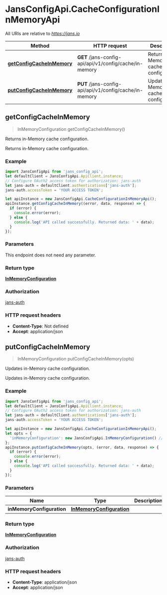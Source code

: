 # JansConfigApi.CacheConfigurationInMemoryApi

All URIs are relative to *https://jans.io*

Method | HTTP request | Description
------------- | ------------- | -------------
[**getConfigCacheInMemory**](CacheConfigurationInMemoryApi.md#getConfigCacheInMemory) | **GET** /jans-config-api/api/v1/config/cache/in-memory | Returns in-Memory cache configuration.
[**putConfigCacheInMemory**](CacheConfigurationInMemoryApi.md#putConfigCacheInMemory) | **PUT** /jans-config-api/api/v1/config/cache/in-memory | Updates in-Memory cache configuration.



## getConfigCacheInMemory

> InMemoryConfiguration getConfigCacheInMemory()

Returns in-Memory cache configuration.

Returns in-Memory cache configuration.

### Example

```javascript
import JansConfigApi from 'jans_config_api';
let defaultClient = JansConfigApi.ApiClient.instance;
// Configure OAuth2 access token for authorization: jans-auth
let jans-auth = defaultClient.authentications['jans-auth'];
jans-auth.accessToken = 'YOUR ACCESS TOKEN';

let apiInstance = new JansConfigApi.CacheConfigurationInMemoryApi();
apiInstance.getConfigCacheInMemory((error, data, response) => {
  if (error) {
    console.error(error);
  } else {
    console.log('API called successfully. Returned data: ' + data);
  }
});
```

### Parameters

This endpoint does not need any parameter.

### Return type

[**InMemoryConfiguration**](InMemoryConfiguration.md)

### Authorization

[jans-auth](../README.md#jans-auth)

### HTTP request headers

- **Content-Type**: Not defined
- **Accept**: application/json


## putConfigCacheInMemory

> InMemoryConfiguration putConfigCacheInMemory(opts)

Updates in-Memory cache configuration.

Updates in-Memory cache configuration.

### Example

```javascript
import JansConfigApi from 'jans_config_api';
let defaultClient = JansConfigApi.ApiClient.instance;
// Configure OAuth2 access token for authorization: jans-auth
let jans-auth = defaultClient.authentications['jans-auth'];
jans-auth.accessToken = 'YOUR ACCESS TOKEN';

let apiInstance = new JansConfigApi.CacheConfigurationInMemoryApi();
let opts = {
  'inMemoryConfiguration': new JansConfigApi.InMemoryConfiguration() // InMemoryConfiguration | 
};
apiInstance.putConfigCacheInMemory(opts, (error, data, response) => {
  if (error) {
    console.error(error);
  } else {
    console.log('API called successfully. Returned data: ' + data);
  }
});
```

### Parameters


Name | Type | Description  | Notes
------------- | ------------- | ------------- | -------------
 **inMemoryConfiguration** | [**InMemoryConfiguration**](InMemoryConfiguration.md)|  | [optional] 

### Return type

[**InMemoryConfiguration**](InMemoryConfiguration.md)

### Authorization

[jans-auth](../README.md#jans-auth)

### HTTP request headers

- **Content-Type**: application/json
- **Accept**: application/json

